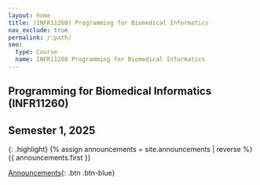 ```yaml
---
layout: home
title: (INFR11260) Programming for Biomedical Informatics
nav_exclude: true
permalink: /:path/
seo:
  type: Course
  name: INFR11260 Programming for Biomedical Informatics
---
```


## Programming for Biomedical Informatics (INFR11260)

## Semester 1, 2025

{: .highlight}
{% assign announcements = site.announcements | reverse %}
{{ announcements.first }}

[Announcements](https://biomedical-informatics.github.io/pbi-home/announcements){: .btn .btn-blue}